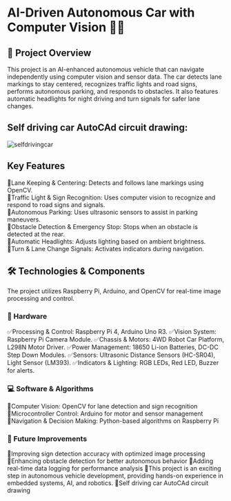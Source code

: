 # AI-Driven Autonomous Car with Computer Vision 🚗🎯
## 📌 Project Overview
This project is an AI-enhanced autonomous vehicle that can navigate independently using computer vision and sensor data. The car detects lane markings to stay centered, recognizes traffic lights and road signs, performs autonomous parking, and responds to obstacles. It also features automatic headlights for night driving and turn signals for safer lane changes.

## Self driving car AutoCAd circuit drawing:
![selfdrivingcar](https://github.com/user-attachments/assets/7c95b740-3020-40e4-aefd-a78a2da46137)

## Key Features
🎯Lane Keeping & Centering: Detects and follows lane markings using OpenCV.<br>
🎯Traffic Light & Sign Recognition: Uses computer vision to recognize and respond to road signs and signals.<br>
🎯Autonomous Parking: Uses ultrasonic sensors to assist in parking maneuvers.<br>
🎯Obstacle Detection & Emergency Stop: Stops when an obstacle is detected at the rear.<br>
🎯Automatic Headlights: Adjusts lighting based on ambient brightness.<br>
🎯Turn & Lane Change Signals: Activates indicators during navigation.<br>

## 🛠 Technologies & Components
The project utilizes Raspberry Pi, Arduino, and OpenCV for real-time image processing and control.

### 🔧 Hardware
✅Processing & Control: Raspberry Pi 4, Arduino Uno R3.
✅Vision System: Raspberry Pi Camera Module.
✅Chassis & Motors: 4WD Robot Car Platform, L298N Motor Driver.
✅Power Management: 18650 Li-ion Batteries, DC-DC Step Down Modules.
✅Sensors: Ultrasonic Distance Sensors (HC-SR04), Light Sensor (LM393).
✅Indicators & Lighting: RGB LEDs, Red LED, Buzzer for alerts.

### 💻 Software & Algorithms
🔹Computer Vision: OpenCV for lane detection and sign recognition
🔹Microcontroller Control: Arduino for motor and sensor management
🔹Navigation & Decision Making: Python-based algorithms on Raspberry Pi

### 🚀 Future Improvements
🔹Improving sign detection accuracy with optimized image processing
🔹Enhancing obstacle detection for better autonomous behavior
🔹Adding real-time data logging for performance analysis
🔹This project is an exciting step in autonomous vehicle development, providing hands-on experience in embedded systems, AI, and robotics.
🔹Self driving car AutoCAd circuit drawing 

